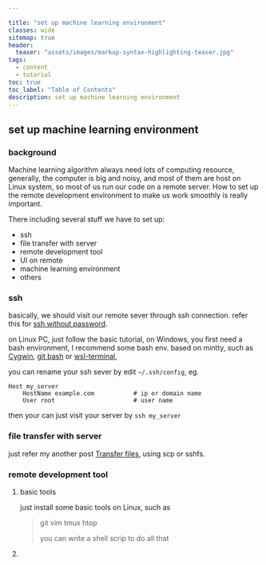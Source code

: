 ```yaml
---

title: "set up machine learning environment"
classes: wide
sitemap: true
header:
  teaser: "assets/images/markup-syntax-highlighting-teaser.jpg"
tags:
  - content
  - tutorial
toc: true
toc_label: "Table of Contents"
description: set up machine learning environment
---
```

## set up machine learning environment

### background

Machine learning algorithm always need lots of computing resource, generally, the computer is big and noisy, and most of them are host on Linux system, so most of us run our code on a remote server. How to set up the remote development environment to make us work smoothly is really important.

There including several stuff we have to set up:

* ssh 
* file transfer with server
* remote development tool
* UI on remote
* machine learning environment
* others

### ssh

basically, we should visit our remote sever through ssh connection. refer this for [ssh without password](<http://www.linuxproblem.org/art_9.html>). 

on Linux PC, just follow the basic tutorial, on Windows, you first need a bash environment, I recommend some bash env. based on mintty, such as [Cygwin](<http://cygwin.com/>), [git bash](<https://www.git-scm.com/downloads>) or [wsl-terminal](<https://github.com/goreliu/wsl-terminal>), 

you can rename your ssh sever by edit `~/.ssh/config`, eg.

```
Host my_server                       
    HostName example.com           # ip or domain name
    User root                      # user name
```

then your can just visit your server by `ssh my_server`

### file transfer with server

just refer my another post  [Transfer files](<https://dongdongbh.tech/markup/file-transport/>), using scp or sshfs.

### remote development tool

1. basic tools

   just install some basic tools on Linux, such as 

   > git vim tmux htop 
   >
   > you can write a shell scrip to do all that

2. 





 